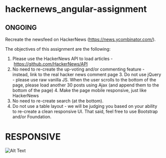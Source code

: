 # hackernews_angular-assignment

## ONGOING

Recreate the newsfeed on HackerNews (https://news.ycombinator.com/).

The objectives of this assignment are the following:
1. Please use the HackerNews API to load articles - https://github.com/HackerNews/API
2. No need to re-create the up-voting and/or commenting feature - instead, link to the real hacker news comment page
3. Do not use jQuery - please use raw vanilla JS. When the user scrolls to the bottom of the page, please load another 30 posts using Ajax (and append them to the bottom of the page)
4. Make the page mobile responsive, just like HackerNews
5. No need to re-create search (at the bottom).
6. Do not use a table layout - we will be judging you based on your ability to re-create a clean responsive UI. That said, feel free to use Bootstrap and/or Foundation.

# RESPONSIVE

![Alt Text](https://gfycat.com/FreshSorrowfulFrillneckedlizard)
